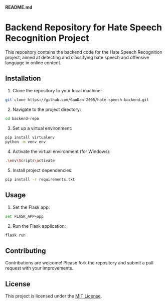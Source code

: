 **README.md**

# Backend Repository for Hate Speech Recognition Project

This repository contains the backend code for the Hate Speech Recognition project, aimed at detecting and classifying hate speech and offensive language in online content.

## Installation

1. Clone the repository to your local machine:

```bash
git clone https://github.com/GauDan-2005/hate-speech-backend.git
```

2. Navigate to the project directory:

```bash
cd backend-repo
```

3. Set up a virtual environment:

```bash
pip install virtualenv
python -m venv env
```

4. Activate the virtual environment (for Windows):

```bash
.\env\Scripts\activate
```

5. Install project dependencies:

```bash
pip install -r requirements.txt
```

## Usage

1. Set the Flask app:

```bash
set FLASK_APP=app
```

2. Run the Flask application:

```bash
flask run
```

## Contributing

Contributions are welcome! Please fork the repository and submit a pull request with your improvements.

## License

This project is licensed under the [MIT License](LICENSE).
